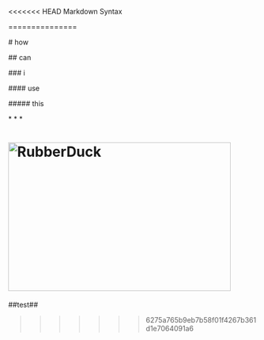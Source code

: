 <<<<<<< HEAD
Markdown Syntax

===============

\# how

\## can

\### i

\#### use

\##### this

\* \* \*

<img src="/path/to/img.jpg" width="450px" height="300px" title="px(픽셀) 크기 설정" alt="RubberDuck"></img><br/>
=======
##test##
>>>>>>> 6275a765b9eb7b58f01f4267b361d1e7064091a6

